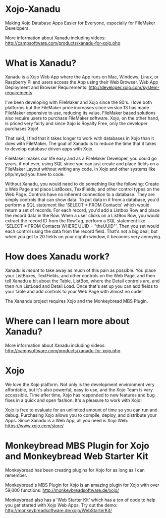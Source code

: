 # Xojo-Xanadu  

Making Xojo Database Apps Easier for Everyone, especially for FileMaker Developers.

More information about Xanadu including videos: http://campsoftware.com/products/xanadu-for-xojo.php

# What is Xanadu?

Xanadu is a Xojo Web App where the App runs on Mac, Windows, Linux, or Raspberry Pi and users access the App using their Web Browser. Web App Deployment and Browser Requirements: http://developer.xojo.com/system-requirements

I've been developing with FileMaker and Xojo since the 90's. I love both platforms but the FileMaker price increases since version 13 has made FileMaker expensive to use, reducing its value. FileMaker based solutions also require users to purchase FileMaker software. Xojo, on the other hand, is priced very fairly and since Xojo is Royalty Free, only the developer purchases Xojo!

That said, I find that it takes longer to work with databases in Xojo than it does with FileMaker. The goal of Xanadu is to reduce the time that it takes to develop database driven apps with Xojo. 

FileMaker makes our life easy and as a FileMaker Developer, you could go years, if not ever, using SQL since you can just create and place fields on a FileMaker Layout without writing any code. In Xojo and other systems like php/mysql you have to code. 

Without Xanadu, you would need to do something like the following: Create a Web Page and place ListBoxes, TextFields, and other control types on the Web Page. Controls have no inherent connection to a database. They are simply controls that can show data. To put data in it from a database, you'd perform a SQL statement like 'SELECT * FROM Contacts' which would return a set of records. For each record, you'd add a Listbox Row and place the record data in the Row. When a user clicks on a ListBox Row, you would extract the record ID from the RowTag, perform a SQL statement like 'SELECT * FROM Contacts WHERE UUID = "theUUID"'. Then you set would each control using the data from the record field. That's not a big deal, but when you get to 20 fields on your eighth window, it becomes very annoying.

# How does Xanadu work?

Xanadu is *meant* to take away as much of this pain as possible. You place your ListBoxes, TextFields, and other controls on the Web Page, and then tell Xanadu a bit about the Table, ListBox, where the Detail controls are, and then run ListLoad and Detail Load. Once that's set up you can add fields to your table and add controls to your Web Page with almost no code!

The Xanandu project requires Xojo and the Monkeybread MBS Plugin.

# Where can I learn more about Xanadu? 

More information about Xanadu including videos: http://campsoftware.com/products/xanadu-for-xojo.php

# Xojo

We love the Xojo platform. Not only is the development environment very affordable, but it's also powerful, easy to use, and the Xojo Team is very accessible. Time after time, Xojo has responded to new features and bug fixes in a quick and open fashion. It's a pleasure to work with Xojo! 

Xojo is free to evaluate for an unlimited amount of time so you can run and debug. Purchasing Xojo allows you to compile, deploy, and distribute your Apps. Since Xanadu is a Web App, all you need is Xojo Web: https://www.xojo.com/store/ 

# Monkeybread MBS Plugin for Xojo and Monkeybread Web Starter Kit

Monkeybread has been creating plugins for Xojo for as long as I can remember. 

Monkeybread's MBS Plugin for Xojo is an amazing plugin for Xojo with over 59,000 functions: http://monkeybreadsoftware.de/xojo/

Monkeybread also has a 'Web Starter Kit' which has a ton of code to help you get started with Xojo Web Apps. Try out the demo: http://monkeybreadsoftware.de/xojo/WebStarterKit/
